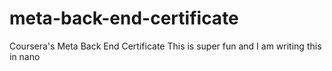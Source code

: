 # meta-back-end-certificate
Coursera's Meta Back End Certificate
This is super fun and I am writing this in nano
